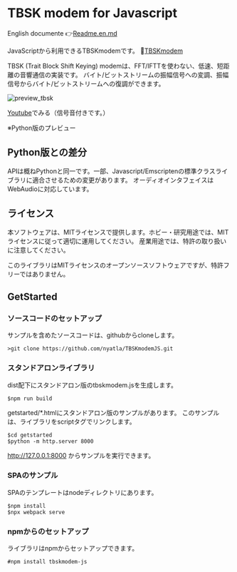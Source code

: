 # TBSK modem for Javascript


English documente 👉[Readme.en.md](Readme.en.md)


JavaScriptから利用できるTBSKmodemです。
🐓[TBSKmodem](https://github.com/nyatla/TBSKmodem)


TBSK (Trait Block Shift Keying) modemは、FFT/IFTTを使わない、低速、短距離の音響通信の実装です。
バイト/ビットストリームの振幅信号への変調、振幅信号からバイト/ビットストリームへの復調ができます。


![preview_tbsk](https://user-images.githubusercontent.com/2483108/194768184-cecddff0-1fa4-4df8-af3f-f16ed4ef1718.gif)


[Youtube](https://www.youtube.com/watch?v=4cB3hWATDUQ)でみる（信号音付きです。）

※Python版のプレビュー


## Python版との差分

APIは概ねPythonと同一です。一部、Javascript/Emscriptenの標準クラスライブラリに適合させるための変更があります。
オーディオインタフェイスはWebAudioに対応しています。


## ライセンス

本ソフトウェアは、MITライセンスで提供します。ホビー・研究用途では、MITライセンスに従って適切に運用してください。
産業用途では、特許の取り扱いに注意してください。

このライブラリはMITライセンスのオープンソースソフトウェアですが、特許フリーではありません。

## GetStarted


### ソースコードのセットアップ
サンプルを含めたソースコードは、githubからcloneします。

```
>git clone https://github.com/nyatla/TBSKmodemJS.git
```

### スタンドアロンライブラリ

dist配下にスタンドアロン版のtbskmodem.jsを生成します。
```
$npm run build
```
getstarted/*.htmlにスタンドアロン版のサンプルがあります。
このサンプルは、ライブラリをscriptタグでリンクします。

```
$cd getstarted
$python -m http.server 8000
```

http://127.0.0.1:8000 からサンプルを実行できます。

### SPAのサンプル

SPAのテンプレートはnodeディレクトリにあります。

```
$npm install
$npx webpack serve
```

### npmからのセットアップ

ライブラリはnpmからセットアップできます。
```
#npm install tbskmodem-js
```
